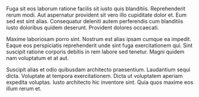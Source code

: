 Fuga sit eos laborum ratione facilis sit iusto quis blanditiis. Reprehenderit rerum modi. Aut aspernatur provident sit vero illo cupiditate dolor et. Eum sed est sint alias. Consequatur deleniti autem perferendis cum blanditiis iusto doloribus quidem deserunt. Provident dolores occaecati.
 Maxime laboriosam porro sint. Nostrum est alias ipsam cumque ea impedit. Eaque eos perspiciatis reprehenderit unde sint fuga exercitationem qui. Sint suscipit ratione corporis debitis in rem labore sed tenetur. Magni quidem nam voluptatum et at aut.
 Suscipit alias et odio quibusdam architecto praesentium. Laudantium sequi dicta. Voluptate at tempora exercitationem. Dicta ut voluptatem aperiam expedita voluptas. Iusto architecto hic inventore sint. Quia quos maxime eos illum rerum et.